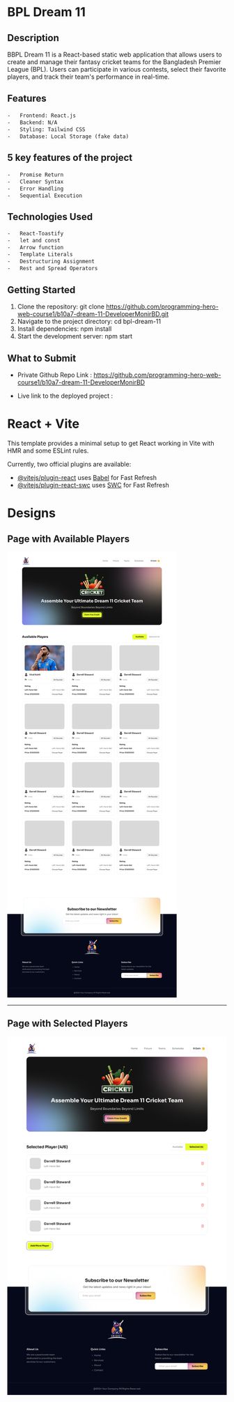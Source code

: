 # BPL Dream 11

## Description

BBPL Dream 11 is a React-based static web application that allows users to create and manage their fantasy cricket teams for the Bangladesh Premier League (BPL). Users can participate in various
contests, select their favorite players, and track their team's performance in real-time.

## Features

    -   Frontend: React.js
    -   Backend: N/A
    -   Styling: Tailwind CSS
    -   Database: Local Storage (fake data)

## 5 key features of the project

    -   Promise Return
    -   Cleaner Syntax
    -   Error Handling
    -   Sequential Execution

## Technologies Used

    -   React-Toastify
    -   let and const
    -   Arrow function
    -   Template Literals
    -   Destructuring Assignment
    -   Rest and Spread Operators

## Getting Started

1. Clone the repository: git clone https://github.com/programming-hero-web-course1/b10a7-dream-11-DeveloperMonirBD.git
2. Navigate to the project directory: cd bpl-dream-11
3. Install dependencies: npm install
4. Start the development server: npm start

## What to Submit

-   Private Github Repo Link : https://github.com/programming-hero-web-course1/b10a7-dream-11-DeveloperMonirBD

-   Live link to the deployed project :

# React + Vite

This template provides a minimal setup to get React working in Vite with HMR and some ESLint rules.

Currently, two official plugins are available:

-   [@vitejs/plugin-react](https://github.com/vitejs/vite-plugin-react/blob/main/packages/plugin-react/README.md) uses [Babel](https://babeljs.io/) for Fast Refresh
-   [@vitejs/plugin-react-swc](https://github.com/vitejs/vite-plugin-react-swc) uses [SWC](https://swc.rs/) for Fast Refresh

# Designs

## Page with Available Players

<img src="./public/main.jpg"/>

<hr/>

## Page with Selected Players

<img src="./public/main-2.jpg"/>
